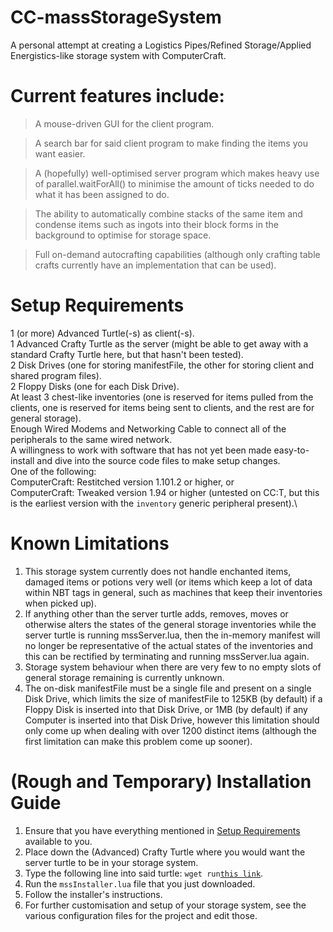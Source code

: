 # CC-massStorageSystem
A personal attempt at creating a Logistics Pipes/Refined Storage/Applied Energistics-like storage system with ComputerCraft.

# Current features include:
>A mouse-driven GUI for the client program.

>A search bar for said client program to make finding the items you want easier.

>A (hopefully) well-optimised server program which makes heavy use of parallel.waitForAll() to minimise the amount of ticks needed to do what it has been assigned to do.

>The ability to automatically combine stacks of the same item and condense items such as ingots into their block forms in the background to optimise for storage space.

>Full on-demand autocrafting capabilities (although only crafting table crafts currently have an implementation that can be used).

# Setup Requirements
1 (or more) Advanced Turtle(-s) as client(-s).\
1 Advanced Crafty Turtle as the server (might be able to get away with a standard Crafty Turtle here, but that hasn't been tested).\
2 Disk Drives (one for storing manifestFile, the other for storing client and shared program files).\
2 Floppy Disks (one for each Disk Drive).\
At least 3 chest-like inventories (one is reserved for items pulled from the clients, one is reserved for items being sent to clients, and the rest are for general storage).\
Enough Wired Modems and Networking Cable to connect all of the peripherals to the same wired network.\
A willingness to work with software that has not yet been made easy-to-install and dive into the source code files to make setup changes.\
One of the following:\
ComputerCraft: Restitched version 1.101.2 or higher, or\
ComputerCraft: Tweaked version 1.94 or higher (untested on CC:T, but this is the earliest version with the `inventory` generic peripheral present).\

# Known Limitations
1. This storage system currently does not handle enchanted items, damaged items or potions very well (or items which keep a lot of data within NBT tags in general, such as machines that keep their inventories when picked up).
2. If anything other than the server turtle adds, removes, moves or otherwise alters the states of the general storage inventories while the server turtle is running mssServer.lua, then the in-memory manifest will no longer be representative of the actual states of the inventories and this can be rectified by terminating and running mssServer.lua again.
3. Storage system behaviour when there are very few to no empty slots of general storage remaining is currently unknown.
4. The on-disk manifestFile must be a single file and present on a single Disk Drive, which limits the size of manifestFile to 125KB (by default) if a Floppy Disk is inserted into that Disk Drive, or 1MB (by default) if any Computer is inserted into that Disk Drive, however this limitation should only come up when dealing with over 1200 distinct items (although the first limitation can make this problem come up sooner).

# (Rough and Temporary) Installation Guide
1. Ensure that you have everything mentioned in [Setup Requirements](#setup-requirements) available to you.
2. Place down the (Advanced) Crafty Turtle where you would want the server turtle to be in your storage system.
3. Type the following line into said turtle: `wget run`[`this link`](https://raw.githubusercontent.com/zenxlii/CC-massStorageSystem/refs/heads/main/codebase/mssInstaller.lua).
4. Run the `mssInstaller.lua` file that you just downloaded.
5. Follow the installer's instructions.
6. For further customisation and setup of your storage system, see the various configuration files for the project and edit those.
